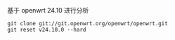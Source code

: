基于 openwrt 24.10 进行分析

```shell
git clone git://git.openwrt.org/openwrt/openwrt.git
git reset v24.10.0 --hard
```
